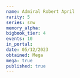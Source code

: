 ```yaml
---
name: Admiral Robert April
rarity: 5
series: snw
memory_alpha:
bigbook_tier: 4
events: 10
in_portal:
date: 05/12/2023
obtained: Mega
mega: true
published: true
---
```



